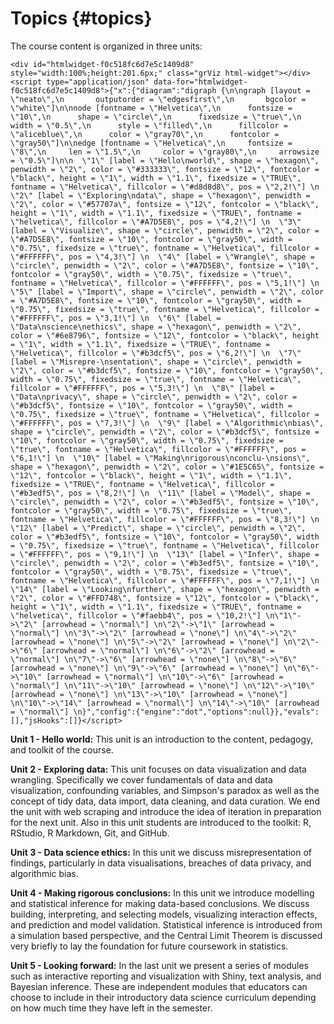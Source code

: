 # Topics {#topics}

The course content is organized in three units:


```{=html}
<div id="htmlwidget-f0c518fc6d7e5c1409d8" style="width:100%;height:201.6px;" class="grViz html-widget"></div>
<script type="application/json" data-for="htmlwidget-f0c518fc6d7e5c1409d8">{"x":{"diagram":"digraph {\n\ngraph [layout = \"neato\",\n       outputorder = \"edgesfirst\",\n       bgcolor = \"white\"]\n\nnode [fontname = \"Helvetica\",\n      fontsize = \"10\",\n      shape = \"circle\",\n      fixedsize = \"true\",\n      width = \"0.5\",\n      style = \"filled\",\n      fillcolor = \"aliceblue\",\n      color = \"gray70\",\n      fontcolor = \"gray50\"]\n\nedge [fontname = \"Helvetica\",\n     fontsize = \"8\",\n     len = \"1.5\",\n     color = \"gray80\",\n     arrowsize = \"0.5\"]\n\n  \"1\" [label = \"Hello\nworld\", shape = \"hexagon\", penwidth = \"2\", color = \"#333333\", fontsize = \"12\", fontcolor = \"black\", height = \"1\", width = \"1.1\", fixedsize = \"TRUE\", fontname = \"Helvetica\", fillcolor = \"#d8d8d8\", pos = \"2,2!\"] \n  \"2\" [label = \"Exploring\ndata\", shape = \"hexagon\", penwidth = \"2\", color = \"#57707a\", fontsize = \"12\", fontcolor = \"black\", height = \"1\", width = \"1.1\", fixedsize = \"TRUE\", fontname = \"helvetica\", fillcolor = \"#A7D5E8\", pos = \"4,2!\"] \n  \"3\" [label = \"Visualize\", shape = \"circle\", penwidth = \"2\", color = \"#A7D5E8\", fontsize = \"10\", fontcolor = \"gray50\", width = \"0.75\", fixedsize = \"true\", fontname = \"Helvetica\", fillcolor = \"#FFFFFF\", pos = \"4,3!\"] \n  \"4\" [label = \"Wrangle\", shape = \"circle\", penwidth = \"2\", color = \"#A7D5E8\", fontsize = \"10\", fontcolor = \"gray50\", width = \"0.75\", fixedsize = \"true\", fontname = \"Helvetica\", fillcolor = \"#FFFFFF\", pos = \"5,1!\"] \n  \"5\" [label = \"Import\", shape = \"circle\", penwidth = \"2\", color = \"#A7D5E8\", fontsize = \"10\", fontcolor = \"gray50\", width = \"0.75\", fixedsize = \"true\", fontname = \"Helvetica\", fillcolor = \"#FFFFFF\", pos = \"3,1!\"] \n  \"6\" [label = \"Data\nscience\nethics\", shape = \"hexagon\", penwidth = \"2\", color = \"#6e8796\", fontsize = \"12\", fontcolor = \"black\", height = \"1\", width = \"1.1\", fixedsize = \"TRUE\", fontname = \"Helvetica\", fillcolor = \"#b3dcf5\", pos = \"6,2!\"] \n  \"7\" [label = \"Misrepre-\nsentation\", shape = \"circle\", penwidth = \"2\", color = \"#b3dcf5\", fontsize = \"10\", fontcolor = \"gray50\", width = \"0.75\", fixedsize = \"true\", fontname = \"Helvetica\", fillcolor = \"#FFFFFF\", pos = \"5,3!\"] \n  \"8\" [label = \"Data\nprivacy\", shape = \"circle\", penwidth = \"2\", color = \"#b3dcf5\", fontsize = \"10\", fontcolor = \"gray50\", width = \"0.75\", fixedsize = \"true\", fontname = \"Helvetica\", fillcolor = \"#FFFFFF\", pos = \"7,3!\"] \n  \"9\" [label = \"Algorithmic\nbias\", shape = \"circle\", penwidth = \"2\", color = \"#b3dcf5\", fontsize = \"10\", fontcolor = \"gray50\", width = \"0.75\", fixedsize = \"true\", fontname = \"Helvetica\", fillcolor = \"#FFFFFF\", pos = \"6,1!\"] \n  \"10\" [label = \"Making\nrigorous\nconclu-\nsions\", shape = \"hexagon\", penwidth = \"2\", color = \"#1E5C65\", fontsize = \"12\", fontcolor = \"black\", height = \"1\", width = \"1.1\", fixedsize = \"TRUE\", fontname = \"Helvetica\", fillcolor = \"#b3edf5\", pos = \"8,2!\"] \n  \"11\" [label = \"Model\", shape = \"circle\", penwidth = \"2\", color = \"#b3edf5\", fontsize = \"10\", fontcolor = \"gray50\", width = \"0.75\", fixedsize = \"true\", fontname = \"Helvetica\", fillcolor = \"#FFFFFF\", pos = \"8,3!\"] \n  \"12\" [label = \"Predict\", shape = \"circle\", penwidth = \"2\", color = \"#b3edf5\", fontsize = \"10\", fontcolor = \"gray50\", width = \"0.75\", fixedsize = \"true\", fontname = \"Helvetica\", fillcolor = \"#FFFFFF\", pos = \"9,1!\"] \n  \"13\" [label = \"Infer\", shape = \"circle\", penwidth = \"2\", color = \"#b3edf5\", fontsize = \"10\", fontcolor = \"gray50\", width = \"0.75\", fixedsize = \"true\", fontname = \"Helvetica\", fillcolor = \"#FFFFFF\", pos = \"7,1!\"] \n  \"14\" [label = \"Looking\nfurther\", shape = \"hexagon\", penwidth = \"2\", color = \"#FFD748\", fontsize = \"12\", fontcolor = \"black\", height = \"1\", width = \"1.1\", fixedsize = \"TRUE\", fontname = \"helvetica\", fillcolor = \"#faebb4\", pos = \"10,2!\"] \n\"1\"->\"2\" [arrowhead = \"normal\"] \n\"2\"->\"1\" [arrowhead = \"normal\"] \n\"3\"->\"2\" [arrowhead = \"none\"] \n\"4\"->\"2\" [arrowhead = \"none\"] \n\"5\"->\"2\" [arrowhead = \"none\"] \n\"2\"->\"6\" [arrowhead = \"normal\"] \n\"6\"->\"2\" [arrowhead = \"normal\"] \n\"7\"->\"6\" [arrowhead = \"none\"] \n\"8\"->\"6\" [arrowhead = \"none\"] \n\"9\"->\"6\" [arrowhead = \"none\"] \n\"6\"->\"10\" [arrowhead = \"normal\"] \n\"10\"->\"6\" [arrowhead = \"normal\"] \n\"11\"->\"10\" [arrowhead = \"none\"] \n\"12\"->\"10\" [arrowhead = \"none\"] \n\"13\"->\"10\" [arrowhead = \"none\"] \n\"10\"->\"14\" [arrowhead = \"normal\"] \n\"14\"->\"10\" [arrowhead = \"normal\"] \n}","config":{"engine":"dot","options":null}},"evals":[],"jsHooks":[]}</script>
```

**Unit 1 - Hello world:** This unit is an introduction to the content, pedagogy, and toolkit of the course.

**Unit 2 - Exploring data:** This unit focuses on data visualization and data wrangling.
Specifically we cover fundamentals of data and data visualization, confounding variables, and Simpson's paradox as well as the concept of tidy data, data import, data cleaning, and data curation.
We end the unit with web scraping and introduce the idea of iteration in preparation for the next unit.
Also in this unit students are introduced to the toolkit: R, RStudio, R Markdown, Git, and GitHub.

**Unit 3 - Data science ethics:** In this unit we discuss misrepresentation of findings, particularly in data visualisations, breaches of data privacy, and algorithmic bias.

**Unit 4 - Making rigorous conclusions:** In this unit we introduce modelling and statistical inference for making data-based conclusions.
We discuss building, interpreting, and selecting models, visualizing interaction effects, and prediction and model validation.
Statistical inference is introduced from a simulation based perspective, and the Central Limit Theorem is discussed very briefly to lay the foundation for future coursework in statistics.

**Unit 5 - Looking forward:** In the last unit we present a series of modules such as interactive reporting and visualization with Shiny, text analysis, and Bayesian inference.
These are independent modules that educators can choose to include in their introductory data science curriculum depending on how much time they have left in the semester.
